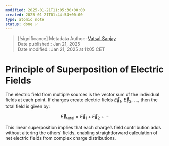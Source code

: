 ```yaml
---
modified: 2025-01-21T11:05:30+00:00
created: 2025-01-21T01:44:54+00:00
type: atomic note
status: done ✅
---
```

> [!significance] Metadata
> Author:: [Vatsal Sanjay](https://vatsalsanjay.com)<br>
> Date published:: Jan 21, 2025<br>
> Date modified:: Jan 21, 2025 at 11:05 CET

# Principle of Superposition of Electric Fields

The electric field from multiple sources is the vector sum of the individual fields at each point. If charges create electric fields $\vec{E}_1$, $\vec{E}_2$, $\dots$, then the total field is given by:

$$
\vec{E}_{\text{total}} = \vec{E}_1 + \vec{E}_2 + \cdots
$$

This linear superposition implies that each charge’s field contribution adds without altering the others’ fields, enabling straightforward calculation of net electric fields from complex charge distributions.